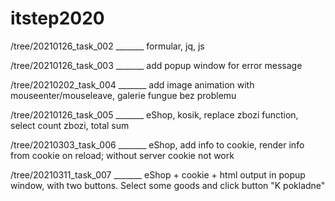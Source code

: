 # itstep2020

/tree/20210126_task_002 _______ formular, jq, js

/tree/20210126_task_003 _______ add popup window for error message

/tree/20210202_task_004 _______ add image animation with mouseenter/mouseleave, galerie fungue bez problemu

/tree/20210126_task_005 _______ eShop, kosik, replace zbozi function, select count zbozi, total sum

/tree/20210303_task_006 _______ eShop, add info to cookie, render info from cookie on reload; without server cookie not work

/tree/20210311_task_007 _______ eShop + cookie + html output in popup window, with two buttons. Select some goods and click button "K pokladne"

